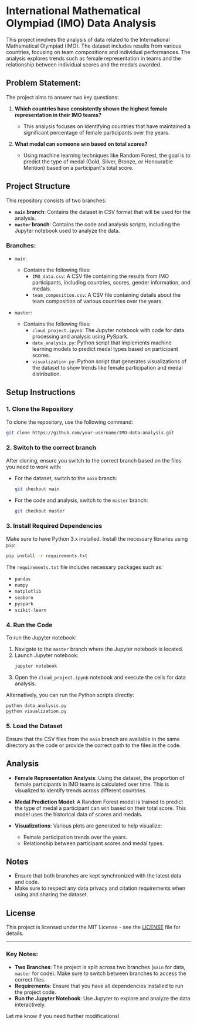 # International Mathematical Olympiad (IMO) Data Analysis

This project involves the analysis of data related to the International Mathematical Olympiad (IMO). The dataset includes results from various countries, focusing on team compositions and individual performances. The analysis explores trends such as female representation in teams and the relationship between individual scores and the medals awarded.

## Problem Statement:
The project aims to answer two key questions:

1. **Which countries have consistently shown the highest female representation in their IMO teams?**  
   - This analysis focuses on identifying countries that have maintained a significant percentage of female participants over the years.

2. **What medal can someone win based on total scores?**  
   - Using machine learning techniques like Random Forest, the goal is to predict the type of medal (Gold, Silver, Bronze, or Honourable Mention) based on a participant's total score.

## Project Structure

This repository consists of two branches:

- **`main` branch**: Contains the dataset in CSV format that will be used for the analysis.
- **`master` branch**: Contains the code and analysis scripts, including the Jupyter notebook used to analyze the data.

### Branches:
- `main`:
  - Contains the following files:
    - `IMO_data.csv`: A CSV file containing the results from IMO participants, including countries, scores, gender information, and medals.
    - `team_composition.csv`: A CSV file containing details about the team composition of various countries over the years.
  
- `master`:
  - Contains the following files:
    - `cloud_project.ipynb`: The Jupyter notebook with code for data processing and analysis using PySpark.
    - `data_analysis.py`: Python script that implements machine learning models to predict medal types based on participant scores.
    - `visualization.py`: Python script that generates visualizations of the dataset to show trends like female participation and medal distribution.

## Setup Instructions

### 1. Clone the Repository
To clone the repository, use the following command:

```bash
git clone https://github.com/your-username/IMO-data-analysis.git
```

### 2. Switch to the correct branch
After cloning, ensure you switch to the correct branch based on the files you need to work with:

- For the dataset, switch to the `main` branch:
  ```bash
  git checkout main
  ```

- For the code and analysis, switch to the `master` branch:
  ```bash
  git checkout master
  ```

### 3. Install Required Dependencies

Make sure to have Python 3.x installed. Install the necessary libraries using `pip`:

```bash
pip install -r requirements.txt
```

The `requirements.txt` file includes necessary packages such as:
- `pandas`
- `numpy`
- `matplotlib`
- `seaborn`
- `pyspark`
- `scikit-learn`

### 4. Run the Code

To run the Jupyter notebook:

1. Navigate to the `master` branch where the Jupyter notebook is located.
2. Launch Jupyter notebook:
   ```bash
   jupyter notebook
   ```
3. Open the `cloud_project.ipynb` notebook and execute the cells for data analysis.

Alternatively, you can run the Python scripts directly:

```bash
python data_analysis.py
python visualization.py
```

### 5. Load the Dataset

Ensure that the CSV files from the `main` branch are available in the same directory as the code or provide the correct path to the files in the code.

## Analysis

- **Female Representation Analysis**: Using the dataset, the proportion of female participants in IMO teams is calculated over time. This is visualized to identify trends across different countries.
  
- **Medal Prediction Model**: A Random Forest model is trained to predict the type of medal a participant can win based on their total score. This model uses the historical data of scores and medals.

- **Visualizations**: Various plots are generated to help visualize:
  - Female participation trends over the years.
  - Relationship between participant scores and medal types.

## Notes

- Ensure that both branches are kept synchronized with the latest data and code.
- Make sure to respect any data privacy and citation requirements when using and sharing the dataset.
  
## License

This project is licensed under the MIT License - see the [LICENSE](LICENSE) file for details.

---

### Key Notes:
- **Two Branches**: The project is split across two branches (`main` for data, `master` for code). Make sure to switch between branches to access the correct files.
- **Requirements**: Ensure that you have all dependencies installed to run the project code.
- **Run the Jupyter Notebook**: Use Jupyter to explore and analyze the data interactively.

Let me know if you need further modifications!
